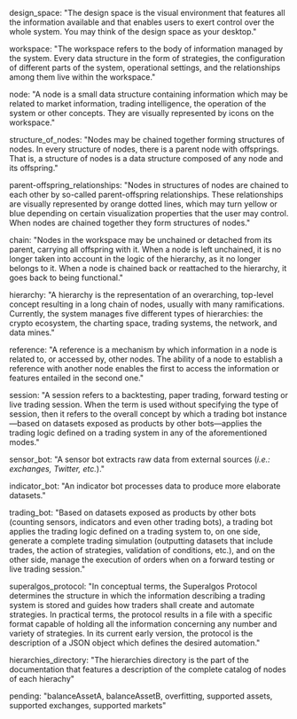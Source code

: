 design_space: "The design space is the visual environment that features all the information available and that enables users to exert control over the whole system. You may think of the design space as your desktop."

workspace: "The workspace refers to the body of information managed by the system. Every data structure in the form of strategies, the configuration of different parts of the system, operational settings, and the relationships among them live within the workspace."

node: "A node is a small data structure containing information which may be related to market information, trading intelligence, the operation of the system or other concepts. They are visually represented by icons on the workspace."

structure_of_nodes: "Nodes may be chained together forming structures of nodes. In every structure of nodes, there is a parent node with offsprings. That is, a structure of nodes is a data structure composed of any node and its offspring."

parent-offspring_relationships: "Nodes in structures of nodes are chained to each other by so-called parent-offspring relationships. These relationships are visually represented by orange dotted lines, which may turn yellow or blue depending on certain visualization properties that the user may control. When nodes are chained together they form structures of nodes."

chain: "Nodes in the workspace may be unchained or detached from its parent, carrying all offspring with it. When a node is left unchained, it is no longer taken into account in the logic of the hierarchy, as it no longer belongs to it. When a node is chained back or reattached to the hierarchy, it goes back to being functional."

hierarchy: "A hierarchy is the representation of an overarching, top-level concept resulting in a long chain of nodes, usually with many ramifications. Currently, the system manages five different types of hierarchies: the crypto ecosystem, the charting space, trading systems, the network, and data mines."

reference: "A reference is a mechanism by which information in a node is related to, or accessed by, other nodes. The ability of a node to establish a reference with another node enables the first to access the information or features entailed in the second one."

session: "A session refers to a backtesting, paper trading, forward testing or live trading session. When the term is used without specifying the type of session, then it refers to the overall concept by which a trading bot instance&mdash;based on datasets exposed as products by other bots&mdash;applies the trading logic defined on a trading system in any of the aforementioned modes."

sensor_bot: "A sensor bot extracts raw data from external sources (*i.e.: exchanges, Twitter, etc.*)."

indicator_bot: "An indicator bot processes data to produce more elaborate datasets."

trading_bot: "Based on datasets exposed as products by other bots (counting sensors, indicators and even other trading bots), a trading bot applies the trading logic defined on a trading system to, on one side, generate a complete trading simulation (outputting datasets that include trades, the action of strategies, validation of conditions, etc.), and on the other side, manage the execution of orders when on a forward testing or live trading session."

superalgos_protocol: "In conceptual terms, the Superalgos Protocol determines the structure in which the information describing a trading system is stored and guides how traders shall create and automate strategies. In practical terms, the protocol results in a file with a specific format capable of holding all the information concerning any number and variety of strategies. In its current early version, the protocol is the description of a JSON object which defines the desired automation."

hierarchies_directory: "The hierarchies directory is the part of the documentation that features a description of the complete catalog of nodes of each hierachy"

pending: "balanceAssetA, balanceAssetB, overfitting, supported assets, supported exchanges, supported markets"


